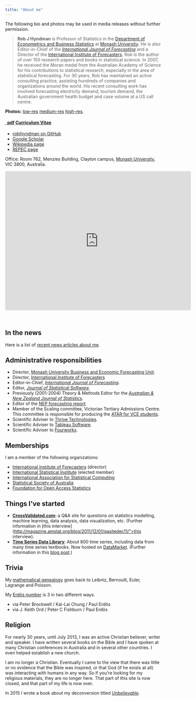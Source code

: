 ```yaml
---
title: "About me"
---
```



The following bio and photos may be used in media releases without further permission.

>**Rob J Hyndman** is Professor of Statistics in the [Department of Econometrics and Business Statistics](http://business.monash.edu/econometrics-and-business-statistics) at [Monash University](http://monash.edu). He is also Editor-in-Chief of the *[International Journal of Forecasting](http://www.forecasters.org/ijf/)* and a Director of the [International Institute of Forecasters](http://www.forecasters.org/). Rob is the author of over 150 research papers and books in statistical science. In 2007, he received the Moran medal from the Australian Academy of Science for his contributions to statistical research, especially in the area of statistical forecasting. For 30 years, Rob has maintained an active consulting practice, assisting hundreds of companies and organizations around the world. His recent consulting work has involved forecasting electricity demand, tourism demand, the Australian government health budget and case volume at a US call centre.

**Photos:**
  [low-res](/pics/vintage.png)
  [medium-res](/pics/RobHyndman-medres.jpg)
  [high-res](/pics/RobHyndman-highres.jpg).


<h4><a href="/RobHyndmanCV.pdf" class="badge badge-small"><i class="fa fa-file-pdf-o"></i>&nbsp;&nbsp;pdf</a> <a href="/RobHyndmanCV.pdf">Curriculum Vitae</a> &nbsp; </h4>


<ul class="fa-ul">
  <li><i class="fa-li fa fa-github" style="padding-top:3px;"></i><a href="https://github.com/robjhyndman">robjhyndman on GitHub</a></li>
  <li><i class="fa-li ai ai-google-scholar" style="padding-top:3px;"></i><a href="https://scholar.google.co.uk/citations?user=vamErfkAAAAJ">Google Scholar</a></li>
  <li><a href="http://en.wikipedia.org/wiki/Rob_J._Hyndman">Wikipedia page</a></li>
  <li><a href="http://ideas.repec.org/e/phy3.html">REPEC page</a></li>
</ul>


Office: Room 762, Menzies Building, Clayton campus, [Monash University](http://monash.edu/), VIC 3800, Australia.


<iframe src="https://www.google.com/maps/embed?pb=!1m18!1m12!1m3!1d6295.61554753772!2d145.1344483088544!3d-37.911555539315664!2m3!1f0!2f0!3f0!3m2!1i1024!2i768!4f13.1!3m3!1m2!1s0x6ad66acc1acb1d1d%3A0xeaa90f503511c077!2sRobert+Menzies+Bldg%2C+Monash+University+Clayton+Campus%2C+20+Chancellors+Walk%2C+Clayton+VIC+3800!5e0!3m2!1sen!2sau!4v1434347207102" width="600" height="450" frameborder="0" style="border:0"></iframe>

&nbsp;

## In the news

Here is a list of [recent news articles about me](in-the-news/).

## Administrative responsibilities

<ul>
  <li>Director, <a href="http://www.buseco.monash.edu.au/units/forecasting/" target="_top">Monash University Business and Economic Forecasting Unit</a>.</li>
  <li>Director, <a href="http://www.forecasters.org">International Institute of Forecasters</a></li>
  <li>Editor-in-Chief, <em><a href="http://www.forecasters.org/ijf/" target="_top">International Journal of Forecasting</a></em>.</li>
  <li>Editor, <em><a href="http://www.jstatsoft.org/">Journal of Statistical Software</a></em>.</li>
  <li>Previously (2001-2004) Theory &amp; Methods Editor for the <em><a href="http://www.statsoc.org.au/anzjs.htm" target="_top">Australian &amp; New Zealand Journal of Statistics</a></em>.</li>
  <li>Editor of the <a href="http://ideas.repec.org/n/nep-for/">NEP forecasting report</a>.</li>
  <li>Member of the Scaling committee, Victorian Tertiary Admissions Centre. This committee is responsible for producing the <a href="http://en.wikipedia.org/wiki/Australian_Tertiary_Admission_Rank">ATAR for VCE students</a>.</li>
  <li>Scientific Adviser to <a href="http://www.thrivetech.com/">Thrive Technologies</a>.</li>
  <li>Scientific Adviser to <a href="http://www.tableausoftware.com/">Tableau Software</a>.</li>
  <li>Scientific Adviser to <a href="http://fourworkx.com/">Fourworkx</a>.</li>
</ul>

## Memberships

I am a member of the following organizations:

  * [International Institute of Forecasters](http://www.forecasters.org) (director)
  * [International Statistical Institute](http://isi.cbs.nl)  (elected member)
  * [International Association for Statistical Computing](http://www.iasc-isi.org)
  * [Statistical Society of Australia](http://www.statsoc.org.au)
  * [Foundation for Open Access Statistics](http://www.foastat.org/)

## Things I've started

  * **[CrossValidated.com](http://crossvalidated.com)**: a Q&A site for questions on statistics modelling, machine learning, data analysis, data visualization, etc. (Further information in [this interview](http://magazine.amstat.org/blog/2011/12/01/qasitedec11/">this interview).
  * **[Time Series Data Library](http://data.is/TSDLdemo)**: About 800 time series, including data from many time series textbooks. Now hosted on <a href="http://datamarket.com/">DataMarket</a>. (Further information in this <a href="/hyndsight/tsdl/">blog post</a>.)</li>
</ul>

## Trivia

My [mathematical genealogy](/hyndsight/mathematical-genealogy/) goes back to Leibniz, Bernoulli, Euler, Lagrange and Poisson.

My [Erdös number](http://www.oakland.edu/enp/) is 3 in two different ways.

  * via Peter Brockwell / Kai-Lai Chung / Paul Erdös
  * via J. Keith Ord / Peter C Fishburn / Paul Erdös

## Religion

For nearly 30 years, until July 2013, I was an active Christian believer, writer and speaker. I have written several books on the Bible and I have spoken at many Christian conferences in Australia and in several other countries. I even helped establish a new church.

I am no longer a Christian. Eventually I came to the view that there was little or no evidence that the Bible was inspired, or that God (if he exists at all) was interacting with humans in any way. So if you're looking for my religious materials, they are no longer here. That part of this site is now closed, and that part of my life is now over.

In 2015 I wrote a book about my deconversion titled *[Unbelievable](/unbelievable/)*.
